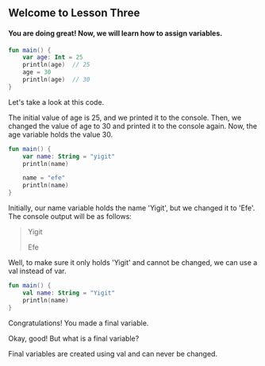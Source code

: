 ## Welcome to Lesson Three

#### You are doing great! Now, we will learn how to assign variables.

```kotlin
fun main() {
    var age: Int = 25
    println(age)  // 25
    age = 30
    println(age)  // 30
}

```
Let's take a look at this code.

The initial value of age is 25, and we printed it to the console. Then, we changed the value of age to 30 and printed it to the console again. Now, the age variable holds the value 30.
```kotlin
fun main() {
    var name: String = "yigit"  
    println(name)  

    name = "efe"  
    println(name)  
}
```
Initially, our name variable holds the name 'Yigit', but we changed it to 'Efe'. The console output will be as follows:

> Yigit
> 
> Efe

Well, to make sure it only holds 'Yigit' and cannot be changed, we can use a val instead of var.
```kotlin
fun main() {
    val name: String = "Yigit"
    println(name)
}
```
Congratulations! You made a final variable.

Okay, good! But what is a final variable?

Final variables are created using val and can never be changed.
